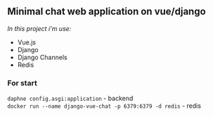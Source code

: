 ## Minimal chat web application on vue/django

*In this project i'm use:*
- Vue.js
- Django
- Django Channels
- Redis

### For start
`daphne config.asgi:application` - backend<br/>
`docker run --name django-vue-chat -p 6379:6379 -d redis` - redis
